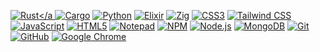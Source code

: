 <a href="#"><img alt="Rust" src="https://img.shields.io/badge/-Rust-000000?style=flat-square&logo=rust&logoColor=white"/></a
<a href="#"><img alt="Cargo" src="https://img.shields.io/badge/-Cargo-000000?style=flat-square&logo=rust&logoColor=white"/></a>
<a href="#"><img alt="Python" src="https://img.shields.io/badge/-Python-3776AB?style=flat-square&logo=python&logoColor=white"/></a>
<a href="#"><img alt="Elixir" src="https://img.shields.io/badge/-Elixir-4B275F?style=flat-square&logo=elixir&logoColor=white"/></a>
<a href="#"><img alt="Zig" src="https://img.shields.io/badge/-Zig-F7A41D?style=flat-square&logo=zig&logoColor=black"/></a>
<a href="#"><img alt="CSS3" src="https://img.shields.io/badge/-CSS3-1572B6?style=flat-square&logo=css3&logoColor=white"/></a>
<a href="#"><img alt="Tailwind CSS" src="https://img.shields.io/badge/-Tailwind%20CSS-38B2AC?style=flat-square&logo=tailwind-css&logoColor=white"/></a>
<a href="#"><img alt="JavaScript" src="https://img.shields.io/badge/-JavaScript-F7DF1E?style=flat-square&logo=javascript&logoColor=black"/></a>
<a href="#"><img alt="HTML5" src="https://img.shields.io/badge/-HTML5-E34F26?style=flat-square&logo=html5&logoColor=white"/></a>
<a href="#"><img alt="Notepad" src="https://img.shields.io/badge/-Notepad-008000?style=flat-square&logo=notepad%2B%2B&logoColor=white"/></a>
<a href="#"><img alt="NPM" src="https://img.shields.io/badge/-NPM-CB3837?style=flat-square&logo=npm&logoColor=white"/></a>
<a href="#"><img alt="Node.js" src="https://img.shields.io/badge/-Node.js-43853D?style=flat-square&logo=node.js&logoColor=white"/></a>
<a href="#"><img alt="MongoDB" src="https://img.shields.io/badge/-MongoDB-47A248?style=flat-square&logo=mongodb&logoColor=white"/></a>
<a href="#"><img alt="Git" src="https://img.shields.io/badge/-Git-F05032?style=flat-square&logo=git&logoColor=white"/></a>
<a href="#"><img alt="GitHub" src="https://img.shields.io/badge/-GitHub-181717?style=flat-square&logo=github&logoColor=white"/></a>
<a href="#"><img alt="Google Chrome" src="https://img.shields.io/badge/-Chrome-4285F4?style=flat-square&logo=google-chrome&logoColor=white"/></a>
